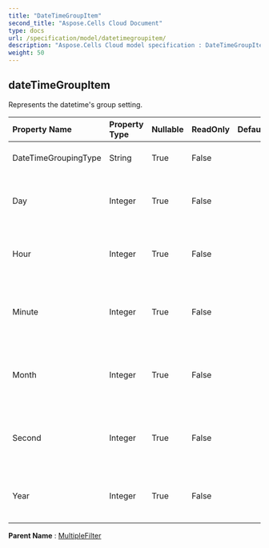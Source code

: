 ```yaml
---
title: "DateTimeGroupItem"
second_title: "Aspose.Cells Cloud Document"
type: docs
url: /specification/model/datetimegroupitem/
description: "Aspose.Cells Cloud model specification : DateTimeGroupItem. Effortlessly handle Excel and other spreadsheet documents with features like opening, generating, editing, splitting, merging, comparing, and converting."
weight: 50
---
```


## **dateTimeGroupItem**

Represents the datetime's group setting. 

| Property Name | Property Type | Nullable |  ReadOnly | DefaultValue | Description | 
| :- | :- | :- |:- |  :- | :- |
| DateTimeGroupingType | String | True |  False |  | Gets and sets the group type. |  
| Day | Integer | True |  False |  | Gets and sets the day of the grouped date time. |  
| Hour | Integer | True |  False |  | Gets and sets the hour of the grouped date time. |  
| Minute | Integer | True |  False |  | Gets and sets the minute of the grouped date time. |  
| Month | Integer | True |  False |  | Gets and sets the month of the grouped date time. |  
| Second | Integer | True |  False |  | Gets and sets the second of the grouped date time. |  
| Year | Integer | True |  False |  | Gets and sets the year of the grouped date time. |  

**Parent Name** : [MultipleFilter](multiplefilter)

